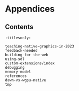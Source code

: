 Appendices
==========


Contents
--------

```{toctree}
:titlesonly:

teaching-native-graphics-in-2023
feedback-needed
building-for-the-web
using-sdl
custom-extensions/index
debugging
memory-model
references
dawn-vs-wgpu-native
tmp
```
